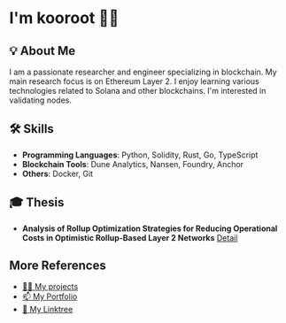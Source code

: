 # I'm kooroot 👋🌴

## 💡 About Me
I am a passionate researcher and engineer specializing in blockchain. My main research focus is on Ethereum Layer 2. I enjoy learning various technologies related to Solana and other blockchains. I'm interested in validating nodes.

## 🛠 Skills
- **Programming Languages**: Python, Solidity, Rust, Go, TypeScript
- **Blockchain Tools**: Dune Analytics, Nansen, Foundry, Anchor
- **Others**: Docker, Git

## 🎓 Thesis
- **Analysis of Rollup Optimization Strategies for Reducing Operational Costs in Optimistic Rollup-Based Layer 2 Networks** [Detail](https://www.kci.go.kr/kciportal/landing/article.kci?arti_id=ART003147951)

## More References
- [👨‍💻 My projects](https://github.com/kooroot?tab=repositories)
- [📫 My Portfolio](https://kooroot.github.io/)
- [🌱 My Linktree](https://linktr.ee/kooroot)


<!--

## 🌟 Projects
1. **[Project Name]**
   - Description: [Brief description of the project].
   - Tech Stack: [List technologies].
   - [View Project](https://github.com/username/project-link)

**kooroot/kooroot** is a ✨ _special_ ✨ repository because its `README.md` (this file) appears on your GitHub profile.

Here are some ideas to get you started:

- 🔭 I’m currently working on ...
- 🌱 I’m currently learning ...
- 👯 I’m looking to collaborate on ...
- 🤔 I’m looking for help with ...
- 💬 Ask me about ...
- 📫 How to reach me: ...
- 😄 Pronouns: ...
- ⚡ Fun fact: ...
-->
